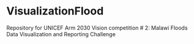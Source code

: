# VisualizationFlood
 Repository for UNICEF Arm 2030 Vision competition # 2: Malawi Floods Data Visualization and Reporting Challenge
